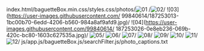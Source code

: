 index.html/baguetteBox.min.css/styles.css/photos/![01](https://user-images.githubusercontent.com/99840614/187252924-88c551a7-d3ff-4ba3-b301-2d5d4550e2df.jpg)
/![02](https://user-images.githubusercontent.com/99840614/187252949-9ebfa848-3173-4d76-93ab-0af20efeda2f.jpg)/
![03](https://user-images.githubusercontent.com/
99840614/187253013-1bc00b70-6edd-4206-b560-984a8af9afd9.jpg)/
![04](https://user-images.githubusercontent.com/99840614/
187253026-0e8eb236-069b-420c-bc80-1603c627535a.jpg)/
![05](https://user-images.githubusercontent.com/99840614/187253068-a1e45142-642f-448c-ad4b-7b0333317eef.jpg)/
![06](https://user-images.githubusercontent.com/99840614/187253214-b0b69606-c2cc-4de3-82fa-28723edd9bcc.jpg)/
![07](https://user-images.githubusercontent.com/99840614/187253310-002e90e3-ffd6-4ca5-bcf4-e9582c012c48.jpg)/
![08](https://user-images.githubusercontent.com/99840614/187253355-d692143f-9b62-441a-a1d0-0e9e4021e91c.jpg)/
![09](https://user-images.githubusercontent.com/99840614/187253386-aeb8ecbb-d20c-446c-a996-a1ff8201242b.jpg)/
![10](https://user-images.githubusercontent.com/99840614/187253447-cd6ae62e-8af1-40be-8c19-2d7e1db29e01.jpg)/
![11](https://user-images.githubusercontent.com/99840614/187253475-1616d92f-80ad-4cd0-8f91-1e5af512b313.jpg)/
![12](https://user-images.githubusercontent.com/99840614/187253512-e1aa1b9b-a11d-4873-b8e6-afe3f6aa984c.jpg)/
js/app.js/baguetteBox.js/searchFilter.js/photo_captions.txt




